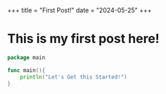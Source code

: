 +++
title = "First Post!"
date = "2024-05-25"
+++


# This is my first post here!

```go
package main

func main(){
    println("Let's Get this Started!")
}
```
